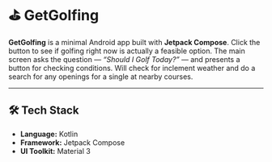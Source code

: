 # ⛳ GetGolfing

**GetGolfing** is a minimal Android app built with **Jetpack Compose**. Click the button to see if golfing right now is actually a feasible option.
The main screen asks the question — *“Should I Golf Today?”* — and presents a button for checking conditions. Will check for inclement weather and do a search for any openings for a single at nearby courses.

---

## 🛠️ Tech Stack
- **Language:** Kotlin  
- **Framework:** Jetpack Compose  
- **UI Toolkit:** Material 3 

